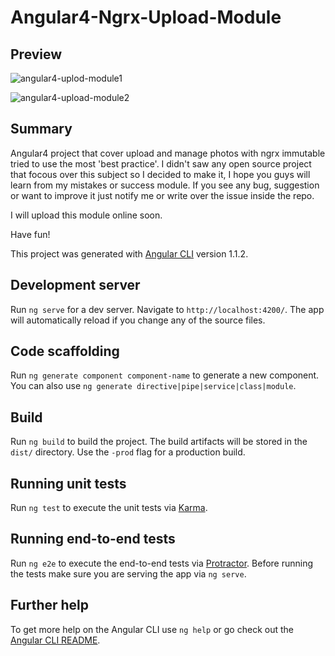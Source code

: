 # Angular4-Ngrx-Upload-Module

## Preview

![angular4-uplod-module1](https://user-images.githubusercontent.com/23419176/28749837-54bf4c0a-74dd-11e7-8764-d12e1540346e.JPG)

![angular4-upload-module2](https://user-images.githubusercontent.com/23419176/28749838-54def3fc-74dd-11e7-9a19-c63ccf69919d.JPG)

## Summary
Angular4 project that cover upload and manage photos with ngrx immutable tried to use the most 'best practice'.
I didn't saw any open source project that focous over this subject so I decided to make it, I hope you guys will learn from my mistakes or success module.
If you see any bug, suggestion or want to improve it just notify me or write over the issue inside the repo.

I will upload this module online soon.

Have fun!

This project was generated with [Angular CLI](https://github.com/angular/angular-cli) version 1.1.2.

## Development server

Run `ng serve` for a dev server. Navigate to `http://localhost:4200/`. The app will automatically reload if you change any of the source files.

## Code scaffolding

Run `ng generate component component-name` to generate a new component. You can also use `ng generate directive|pipe|service|class|module`.

## Build

Run `ng build` to build the project. The build artifacts will be stored in the `dist/` directory. Use the `-prod` flag for a production build.

## Running unit tests

Run `ng test` to execute the unit tests via [Karma](https://karma-runner.github.io).

## Running end-to-end tests

Run `ng e2e` to execute the end-to-end tests via [Protractor](http://www.protractortest.org/).
Before running the tests make sure you are serving the app via `ng serve`.

## Further help

To get more help on the Angular CLI use `ng help` or go check out the [Angular CLI README](https://github.com/angular/angular-cli/blob/master/README.md).
